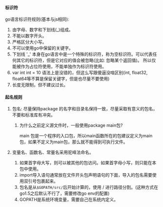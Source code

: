 #### 标识符

go语言标识符规则(基本与js相同):

1. 由字母、数字和下划线(_)组成。
2. 不能以数字开头。
3. 严格区分大小写。
4. 不可以使用go中保留的关键字。
5. 下划线 '_' 本身在go语言中是一个特殊的标识符，称为空标识符。可以代表任何其它的标识符，但是它对应的值会被忽略(比如: 忽略某个返回值)。 所以仅能被作为占位符使用，不能单独作为标识符使用。
6. var int int = 10 语法上是没错的，但这么写跟傻逼没啥区别(int, float32, float64等不算是保留关键字，但是也尽量不要使用)
7. 长度无限制，但不建议过长。



#### 起名规则

1. 包名: 尽量保持package 的名字和目录名保持一致，尽量采取有意义的包名，不要和标准库有冲突。

    1. 为什么之前定义源文件时，一般使用package  main包?

        main 包是一个程序的入口包，所以main函数所在的包建议定义为main包，如果不定义为main包，那么就不能得到可执行文件。

2. 变量名、函数名、常量名采用驼峰法命名。

    1. 如果首字母大写，则可以被其他的包访问。如果首字母小写，则只能在本包中使用。
    2. import导入语句通常放在文件开头包声明语句的下面，导入的包名需要使用双引号包裹起来。
    3. 包名是从`$GOPATH/src/`后开始计算的，使用 / 进行路径分割。(这种方式在go1.5之后默认不行了，需要修改go env的配置)
    4. GOPATH是系统环境变量，需要自己在系统内定义。

    

